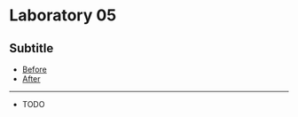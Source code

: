 # Laboratory 05
## Subtitle
* [Before](/Laboratories/Laboratory05/Laboratory05_Before)
* [After](/Laboratories/Laboratory05/Laboratory05_After)
---
* TODO
